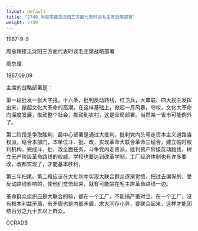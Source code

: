 ```yaml
---
layout: default
title: "2749.周恩来接见沈阳三方面代表时谈毛主席战略部署"
weight: 2749
---
```


1967-9-9

周总理接见沈阳三方面代表时谈毛主席战略部署

周总理

1967.09.09

主席的战略部署是：

第一段批发一张大字报，十六条，批判反动路线，红卫兵，大串联、四大民主发挥出来，掀起文化大革命的高潮。在这样基础上，掀起一月风暴，夺权，文化大革命向深度发展，推动整个社会，推动到农村，这是全局部署。当然某一省市可能例外了。

第二阶段是争取胜利，最中心部署是通过大批判，批判党内头号走资本主义道路当权派，结合本部门，本单位斗、批、改，实现革命大联合革命三结合，建立临时权利机构，完成斗、批、改全面任务，斗争党内走资派，批判资产阶级反动路线，树立无产阶级革命路线的权威。学校也要达到改革学制，工厂经济体制也有许多要改，改都实现了，才能基本胜利，

第三年扫尾。第二段应该在大批判中实现大联合群众逐渐觉悟，把过去偏保的，受反动路线影响的，使他们觉悟起来，就有可能站在毛主席革命路线一边。

革命群众组织应是大联合的嘛，都在一个工厂，不能搞严重对立，在一个工厂，没有根本利益矛盾，有矛盾也是内部矛盾，求大同存小异，要联合起来，这样才能团结百分之九十五以上群众。

CCRADB


